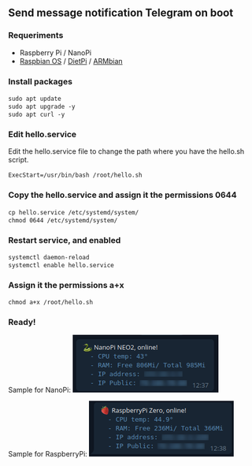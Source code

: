 ## Send message notification Telegram on boot

### Requeriments
- Raspberry Pi / NanoPi
- [Raspbian OS](https://www.raspberrypi.org/software/operating-systems/#raspberry-pi-os-32-bit) / [DietPi](https://dietpi.com/#download) / [ARMbian](https://www.armbian.com/download/)

### Install packages
    sudo apt update
    sudo apt upgrade -y
    sudo apt curl -y

### Edit hello.service
Edit the hello.service file to change the path where you have the hello.sh script.

    ExecStart=/usr/bin/bash	/root/hello.sh

### Copy the hello.service and assign it the permissions 0644
    cp hello.service /etc/systemd/system/
    chmod 0644 /etc/systemd/system/

### Restart service, and enabled
    systemctl daemon-reload
    systemctl enable hello.service

### Assign it the permissions a+x
    chmod a+x /root/hello.sh

### Ready!
Sample for NanoPi:
![NanoPi](https://github.com/AzagraMac/helloSystemTelegram/blob/master/res/msg_nanopi.png)

Sample for RaspberryPi:
![RaspberryPi](https://github.com/AzagraMac/helloSystemTelegram/blob/master/res/msg_raspberrypi.png)

